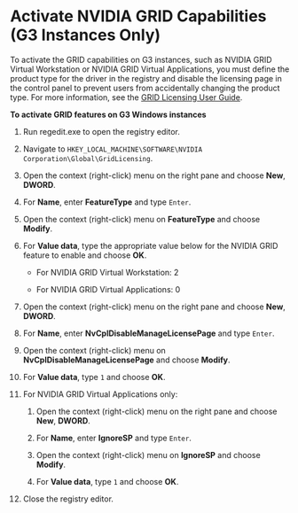 # Activate NVIDIA GRID Capabilities \(G3 Instances Only\)<a name="activate_grid"></a>

To activate the GRID capabilities on G3 instances, such as NVIDIA GRID Virtual Workstation or NVIDIA GRID Virtual Applications, you must define the product type for the driver in the registry and disable the licensing page in the control panel to prevent users from accidentally changing the product type\. For more information, see the [GRID Licensing User Guide](http://docs.nvidia.com/grid/4.6/grid-licensing-user-guide/index.html)\.

**To activate GRID features on G3 Windows instances**

1. Run regedit\.exe to open the registry editor\.

1. Navigate to `HKEY_LOCAL_MACHINE\SOFTWARE\NVIDIA Corporation\Global\GridLicensing`\.

1. Open the context \(right\-click\) menu on the right pane and choose **New**, **DWORD**\.

1. For **Name**, enter **FeatureType** and type `Enter`\.

1. Open the context \(right\-click\) menu on **FeatureType** and choose **Modify**\.

1. For **Value data**, type the appropriate value below for the NVIDIA GRID feature to enable and choose **OK**\.

   + For NVIDIA GRID Virtual Workstation: 2

   + For NVIDIA GRID Virtual Applications: 0

1. Open the context \(right\-click\) menu on the right pane and choose **New**, **DWORD**\.

1. For **Name**, enter **NvCplDisableManageLicensePage** and type `Enter`\.

1. Open the context \(right\-click\) menu on **NvCplDisableManageLicensePage** and choose **Modify**\.

1. For **Value data**, type `1` and choose **OK**\.

1. For NVIDIA GRID Virtual Applications only:

   1. Open the context \(right\-click\) menu on the right pane and choose **New**, **DWORD**\.

   1. For **Name**, enter **IgnoreSP** and type `Enter`\.

   1. Open the context \(right\-click\) menu on **IgnoreSP** and choose **Modify**\.

   1. For **Value data**, type `1` and choose **OK**\.

1. Close the registry editor\.
